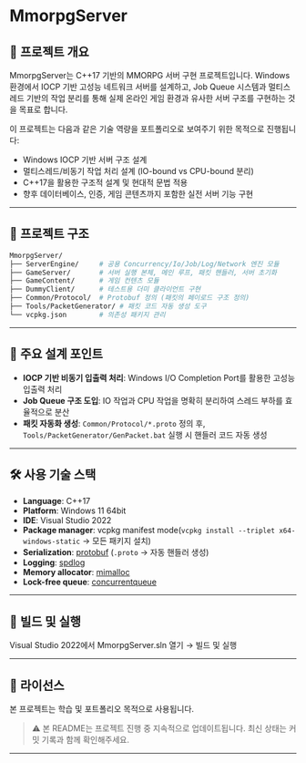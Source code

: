# MmorpgServer

## 🧩 프로젝트 개요

MmorpgServer는 C++17 기반의 MMORPG 서버 구현 프로젝트입니다. Windows 환경에서 IOCP 기반 고성능 네트워크 서버를 설계하고, Job Queue 시스템과 멀티스레드 기반의 작업 분리를 통해 실제 온라인 게임 환경과 유사한 서버 구조를 구현하는 것을 목표로 합니다.

이 프로젝트는 다음과 같은 기술 역량을 포트폴리오로 보여주기 위한 목적으로 진행됩니다:

* Windows IOCP 기반 서버 구조 설계
* 멀티스레드/비동기 작업 처리 설계 (IO-bound vs CPU-bound 분리)
* C++17을 활용한 구조적 설계 및 현대적 문법 적용
* 향후 데이터베이스, 인증, 게임 콘텐츠까지 포함한 실전 서버 기능 구현

---

## 📁 프로젝트 구조

```bash
MmorpgServer/
├── ServerEngine/     # 공용 Concurrency/Io/Job/Log/Network 엔진 모듈
├── GameServer/       # 서버 실행 본체, 메인 루프, 패킷 핸들러, 서버 초기화
├── GameContent/      # 게임 컨텐츠 모듈
├── DummyClient/      # 테스트용 더미 클라이언트 구현
├── Common/Protocol/  # Protobuf 정의 (패킷의 페이로드 구조 정의)
├── Tools/PacketGenerator/ # 패킷 코드 자동 생성 도구
└── vcpkg.json        # 의존성 패키지 관리
```

---

## 🧪 주요 설계 포인트

* **IOCP 기반 비동기 입출력 처리**: Windows I/O Completion Port를 활용한 고성능 입출력 처리
* **Job Queue 구조 도입**: IO 작업과 CPU 작업을 명확히 분리하여 스레드 부하를 효율적으로 분산
* **패킷 자동화 생성**: `Common/Protocol/*.proto` 정의 후, `Tools/PacketGenerator/GenPacket.bat` 실행 시 핸들러 코드 자동 생성

---

## 🛠️ 사용 기술 스택

* **Language**: C++17
* **Platform**: Windows 11 64bit
* **IDE**: Visual Studio 2022
* **Package manager**: vcpkg manifest mode(`vcpkg install --triplet x64-windows-static` → 모든 패키지 설치)
* **Serialization**: [protobuf](https://github.com/protocolbuffers/protobuf) (`.proto` → 자동 핸들러 생성)
* **Logging**: [spdlog](https://github.com/gabime/spdlog)
* **Memory allocator**: [mimalloc](https://github.com/microsoft/mimalloc)
* **Lock-free queue**: [concurrentqueue](https://github.com/cameron314/concurrentqueue)

---

## 🚀 빌드 및 실행

Visual Studio 2022에서 MmorpgServer.sln 열기 → 빌드 및 실행

---

## 📜 라이선스

본 프로젝트는 학습 및 포트폴리오 목적으로 사용됩니다.

> ⚠️ 본 README는 프로젝트 진행 중 지속적으로 업데이트됩니다. 최신 상태는 커밋 기록과 함께 확인해주세요.

---
